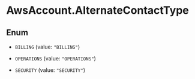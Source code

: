 # AwsAccount.AlternateContactType

## Enum


* `BILLING` (value: `"BILLING"`)

* `OPERATIONS` (value: `"OPERATIONS"`)

* `SECURITY` (value: `"SECURITY"`)


